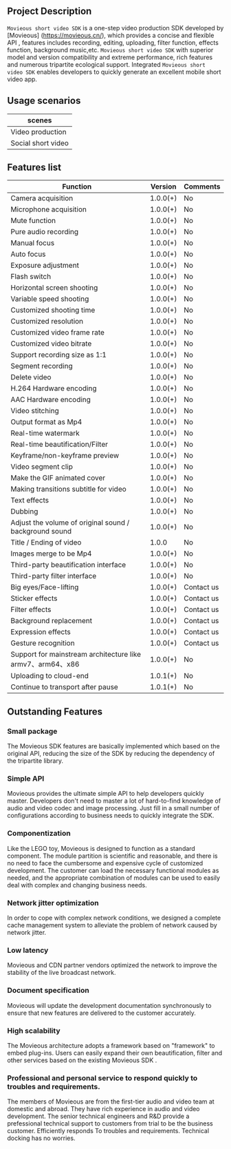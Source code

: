 ## Project Description

`Movieous short video SDK` is a one-step video production SDK developed by [Movieous] (https://movieous.cn/), which provides a concise  and flexible API , features includes recording, editing, uploading, filter function, effects function, background music,etc. `Movieous short video SDK` with superior model and version compatibility and extreme performance, rich features and numerous tripartite ecological support. Integrated `Movieous short video SDK` enables developers to quickly generate an excellent mobile short video app.

## Usage scenarios

| scenes |
| - |
| Video production |
| Social short video  |



## Features list

| Function                          | Version       | Comments       |
| ---------------------------- | -------- | -------------- |
| Camera acquisition                        | 1.0.0(+) | No |
| Microphone acquisition                        | 1.0.0(+) | No |
| Mute function                         | 1.0.0(+) | No |
| Pure audio recording                        | 1.0.0(+) | No |
| Manual focus                         | 1.0.0(+) | No |
| Auto focus                         | 1.0.0(+) | No |
| Exposure adjustment                         | 1.0.0(+) | No |
| Flash switch                        | 1.0.0(+) | No |
| Horizontal screen shooting                         | 1.0.0(+) | No |
| Variable speed shooting                         | 1.0.0(+) | No |
| Customized shooting time                      | 1.0.0(+) | No |
| Customized resolution                     | 1.0.0(+) | No |
| Customized video frame rate                      | 1.0.0(+) | No |
| Customized video bitrate                      | 1.0.0(+) | No |
| Support recording size as 1:1                | 1.0.0(+) | No |
| Segment recording                         | 1.0.0(+) | No |
| Delete video                        | 1.0.0(+) | No |
| H.264 Hardware encoding                     | 1.0.0(+) | No |
| AAC Hardware encoding                      | 1.0.0(+) | No |
| Video stitching                         | 1.0.0(+) | No |
| Output format as Mp4                    | 1.0.0(+) | No |
| Real-time watermark                        | 1.0.0(+) | No |
| Real-time beautification/Filter                  | 1.0.0(+) | No |
| Keyframe/non-keyframe preview              | 1.0.0(+) | No |
| Video segment clip                      | 1.0.0(+) | No |
| Make the GIF animated cover                | 1.0.0(+) | No |
| Making transitions subtitle for video                     | 1.0.0(+) | No |
| Text effects                       | 1.0.0(+) | No|
| Dubbing                           | 1.0.0(+) | No |
| Adjust the volume of original sound / background sound               | 1.0.0(+) | No |
| Title / Ending  of video                    | 1.0.0    | No |
| Images merge to be Mp4                    | 1.0.0(+) | No |
| Third-party beautification interface                    | 1.0.0(+) | No |
| Third-party filter interface                    | 1.0.0(+) | No |
| Big eyes/Face-lifting                       | 1.0.0(+) | Contact us |
| Sticker effects                        | 1.0.0(+) | Contact us |
| Filter effects                        | 1.0.0(+) | Contact us |
| Background replacement                         | 1.0.0(+) | Contact us |
| Expression effects                         | 1.0.0(+) | Contact us |
| Gesture recognition                      | 1.0.0(+) | Contact us |
| Support for mainstream architecture like armv7、arm64、x86  | 1.0.0(+) | No |
| Uploading to cloud-end                         | 1.0.1(+) | No |
| Continue to transport after pause                        | 1.0.1(+) | No |

## Outstanding Features

### Small package

The Movieous SDK features are basically implemented which based on the original API, reducing the size of the SDK by reducing the dependency of the tripartite library. 

### Simple API

Movieous provides the ultimate simple API to help developers quickly master. Developers don't need to master a lot of hard-to-find knowledge of audio and video codec and image processing. Just fill in a small number of configurations according to business needs to quickly integrate the SDK.

### Componentization

Like the LEGO toy, Movieous is designed to function as a standard component. The module partition is scientific and reasonable, and there is no need to face the cumbersome and expensive cycle of customized development. The customer can load the necessary functional modules as needed, and the appropriate combination of modules can be used to easily deal with complex and changing business needs.

### Network jitter optimization

In order to cope with complex network conditions, we designed a complete cache management system to alleviate the problem of network caused by network jitter.

### Low latency

Movieous and CDN partner vendors optimized the network to improve the stability of the live broadcast network.

### Document specification

Movieous will update the development documentation synchronously to ensure that new features are delivered to the customer accurately.

### High scalability

The Movieous architecture adopts a framework based on "framework" to embed plug-ins. Users can easily expand their own beautification, filter and other services based on the existing Movieous SDK .

### Professional and personal service to respond quickly to troubles and requirements.

The members of Movieous are from the first-tier audio and video team at domestic and abroad. They have rich experience in audio and video development. The senior technical engineers and R&D provide a prefessional technical support to customers from trial to be the business customer. Efficiently responds To troubles and requirements. Technical docking has no worries.
